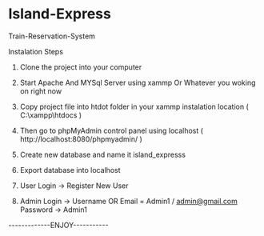 # Island-Express
Train-Reservation-System

Instalation Steps

1.  Clone the project into your computer
2.  Start Apache And MYSql Server using xammp Or Whatever you woking on right now
3.  Copy project file into htdot folder in your xammp instalation location 
    ( C:\xampp\htdocs )
4.  Then go to phpMyAdmin control panel using localhost 
    ( http://localhost:8080/phpmyadmin/ )
5.   Create new database and name it island_expresss
6.  Export database into localhost 

7.  User Login -> Register New User 
8.  Admin Login -> Username OR Email = Admin1 / admin@gmail.com
                   Password -> Admin1
                   
-------------ENJOY-----------
